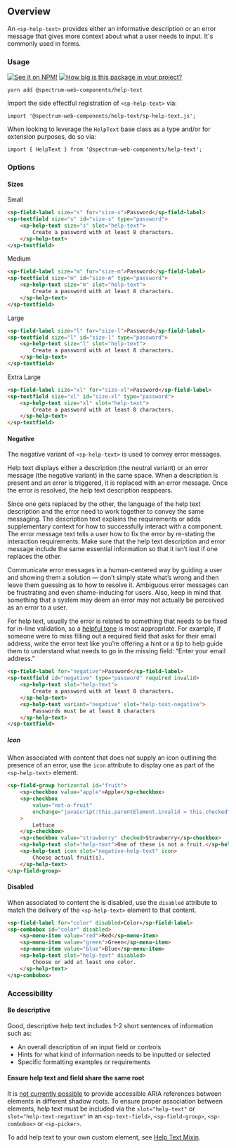 ## Overview

An `<sp-help-text>` provides either an informative description or an error message that gives more context about what a user needs to input. It's commonly used in forms.

### Usage

[![See it on NPM!](https://img.shields.io/npm/v/@spectrum-web-components/help-text?style=for-the-badge)](https://www.npmjs.com/package/@spectrum-web-components/help-text)
[![How big is this package in your project?](https://img.shields.io/bundlephobia/minzip/@spectrum-web-components/help-text?style=for-the-badge)](https://bundlephobia.com/result?p=@spectrum-web-components/help-text)

```
yarn add @spectrum-web-components/help-text
```

Import the side effectful registration of `<sp-help-text>` via:

```
import '@spectrum-web-components/help-text/sp-help-text.js';
```

When looking to leverage the `HelpText` base class as a type and/or for extension purposes, do so via:

```
import { HelpText } from '@spectrum-web-components/help-text';
```

### Options

#### Sizes

<sp-tabs selected="m" auto label="Size attribute options">
<sp-tab value="s">Small</sp-tab>
<sp-tab-panel value="s">

```html demo
<sp-field-label size="s" for="size-s">Password</sp-field-label>
<sp-textfield size="s" id="size-s" type="password">
    <sp-help-text size="s" slot="help-text">
        Create a password with at least 8 characters.
    </sp-help-text>
</sp-textfield>
```

</sp-tab-panel>
<sp-tab value="m">Medium</sp-tab>
<sp-tab-panel value="m">

```html demo
<sp-field-label size="m" for="size-m">Password</sp-field-label>
<sp-textfield size="m" id="size-m" type="password">
    <sp-help-text size="m" slot="help-text">
        Create a password with at least 8 characters.
    </sp-help-text>
</sp-textfield>
```

</sp-tab-panel>
<sp-tab value="l">Large</sp-tab>
<sp-tab-panel value="l">

```html
<sp-field-label size="l" for="size-l">Password</sp-field-label>
<sp-textfield size="l" id="size-l" type="password">
    <sp-help-text size="l" slot="help-text">
        Create a password with at least 8 characters.
    </sp-help-text>
</sp-textfield>
```

</sp-tab-panel>
<sp-tab value="xl">Extra Large</sp-tab>
<sp-tab-panel value="xl">

```html
<sp-field-label size="xl" for="size-xl">Password</sp-field-label>
<sp-textfield size="xl" id="size-xl" type="password">
    <sp-help-text size="xl" slot="help-text">
        Create a password with at least 8 characters.
    </sp-help-text>
</sp-textfield>
```

</sp-tab-panel>
</sp-tabs>

#### Negative

The negative variant of `<sp-help-text>` is used to convey error messages.

Help text displays either a description (the neutral variant) or an error message (the negative variant) in the same space. When a description is present and an error is triggered, it is replaced with an error message. Once the error is resolved, the help text description reappears.

Since one gets replaced by the other, the language of the help text description and the error need to work together to convey the same messaging. The description text explains the requirements or adds supplementary context for how to successfully interact with a component. The error message text tells a user how to fix the error by re-stating the interaction requirements. Make sure that the help text description and error message include the same essential information so that it isn’t lost if one replaces the other.

Communicate error messages in a human-centered way by guiding a user and showing them a solution — don’t simply state what’s wrong and then leave them guessing as to how to resolve it. Ambiguous error messages can be frustrating and even shame-inducing for users. Also, keep in mind that something that a system may deem an error may not actually be perceived as an error to a user.

For help text, usually the error is related to something that needs to be fixed for in-line validation, so a [helpful tone](https://spectrum.adobe.com/page/voice-and-tone/#Tone) is most appropriate. For example, if someone were to miss filling out a required field that asks for their email address, write the error text like you’re offering a hint or a tip to help guide them to understand what needs to go in the missing field: “Enter your email address.”

```html
<sp-field-label for="negative">Password</sp-field-label>
<sp-textfield id="negative" type="password" required invalid>
    <sp-help-text slot="help-text">
        Create a password with at least 8 characters.
    </sp-help-text>
    <sp-help-text variant="negative" slot="help-text-negative">
        Passwords must be at least 8 characters
    </sp-help-text>
</sp-textfield>
```

##### Icon

When associated with content that does not supply an icon outlining the presence of an error, use the `icon` attribute to display one as part of the `<sp-help-text>` element.

```html
<sp-field-group horizontal id="fruit">
    <sp-checkbox value="apple">Apple</sp-checkbox>
    <sp-checkbox
        value="not-a-fruit"
        onchange="javascript:this.parentElement.invalid = this.checked"
    >
        Lettuce
    </sp-checkbox>
    <sp-checkbox value="strawberry" checked>Strawberry</sp-checkbox>
    <sp-help-text slot="help-text">One of these is not a fruit.</sp-help-text>
    <sp-help-text icon slot="negative-help-text" icon>
        Choose actual fruit(s).
    </sp-help-text>
</sp-field-group>
```

#### Disabled

When associated to content the is disabled, use the `disabled` attribute to match the delivery of the `<sp-help-text>` element to that content.

```html demo
<sp-field-label for="color" disabled>Color</sp-field-label>
<sp-combobox id="color" disabled>
    <sp-menu-item value="red">Red</sp-menu-item>
    <sp-menu-item value="green">Green</sp-menu-item>
    <sp-menu-item value="blue">Blue</sp-menu-item>
    <sp-help-text slot="help-text" disabled>
        Choose or add at least one color.
    </sp-help-text>
</sp-combobox>
```

### Accessibility

#### Be descriptive

Good, descriptive help text includes 1-2 short sentences of information such as:

-   An overall description of an input field or controls
-   Hints for what kind of information needs to be inputted or selected
-   Specific formatting examples or requirements

#### Ensure help text and field share the same root

It is [not currently possible](https://w3c.github.io/webcomponents-cg/#cross-root-aria) to provide accessible ARIA references between elements in different shadow roots. To ensure proper association between elements, help text must be included via the `slot="help-text"` or `slot="help-text-negative"` in an `<sp-text-field>`, `<sp-field-group>`, `<sp-combobox>` or `<sp-picker>`.

To add help text to your own custom element, see [Help Text Mixin](./help-text-mixin/).
